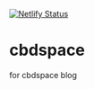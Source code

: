 [![Netlify Status](https://api.netlify.com/api/v1/badges/67c60ce9-51d6-4d32-83f7-27dd0b6a9719/deploy-status)](https://app.netlify.com/sites/sbdspace/deploys)


# cbdspace
for cbdspace blog

